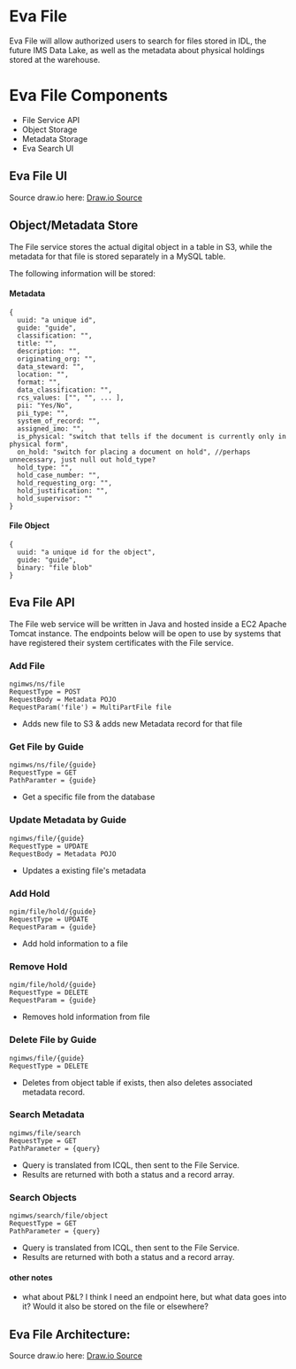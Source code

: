 # Eva File

Eva File will allow authorized users to search for files stored in IDL, the future IMS Data Lake, as well as the metadata about physical holdings stored at the warehouse.

# Eva File Components

- File Service API
- Object Storage
- Metadata Storage
- Eva Search UI

## Eva File UI

Source draw.io
here: [Draw.io Source](https://app.diagrams.net/#HRMSLowside%2Frmslow%2Fmaster%2FDrawings%2FEva%2FSearch%2FEva%20Search.drawio)

## Object/Metadata Store

The File service stores the actual digital object in a table in S3, while the metadata for that file is stored separately in a MySQL table.

The following information will be stored:

#### Metadata
```json5
{
  uuid: "a unique id",
  guide: "guide",
  classification: "",
  title: "",
  description: "",
  originating_org: "",
  data_steward: "",
  location: "",
  format: "",
  data_classification: "",
  rcs_values: ["", "", ... ],
  pii: "Yes/No",
  pii_type: "",
  system_of_record: "",
  assigned_imo: "",
  is_physical: "switch that tells if the document is currently only in physical form",
  on_hold: "switch for placing a document on hold", //perhaps unnecessary, just null out hold_type?
  hold_type: "",
  hold_case_number: "",
  hold_requesting_org: "",
  hold_justification: "",
  hold_supervisor: ""
}
```

#### File Object
```json5
{
  uuid: "a unique id for the object",
  guide: "guide",
  binary: "file blob"
}
```

## Eva File API
The File web service will be written in Java and hosted inside a EC2 Apache Tomcat instance.
The endpoints below will be open to use by systems that have registered their system certificates with the File service.

### Add File
```
ngimws/ns/file
RequestType = POST
RequestBody = Metadata POJO
RequestParam('file') = MultiPartFile file
```
* Adds new file to S3 & adds new Metadata record for that file

### Get File by Guide
```
ngimws/ns/file/{guide}
RequestType = GET
PathParamter = {guide}
```
* Get a specific file from the database

### Update Metadata by Guide
```
ngimws/file/{guide}
RequestType = UPDATE
RequestBody = Metadata POJO
```
* Updates a existing file's metadata

### Add Hold
```
ngim/file/hold/{guide}
RequestType = UPDATE
RequestParam = {guide}
```
* Add hold information to a file

### Remove Hold
```
ngim/file/hold/{guide}
RequestType = DELETE
RequestParam = {guide}
```
* Removes hold information from file

### Delete File by Guide
```
ngimws/file/{guide}
RequestType = DELETE
```
* Deletes from object table if exists, then also deletes associated metadata record.

### Search Metadata
```
ngimws/file/search
RequestType = GET
PathParameter = {query}
```
* Query is translated from ICQL, then sent to the File Service.
* Results are returned with both a status and a record array.

### Search Objects
```
ngimws/search/file/object
RequestType = GET
PathParameter = {query}
```
* Query is translated from ICQL, then sent to the File Service.
* Results are returned with both a status and a record array.

#### other notes
* what about P&L? I think I need an endpoint here, but what data goes into it? Would it also be stored on the file or elsewhere?

## Eva File Architecture:

Source draw.io
here: [Draw.io Source](https://app.diagrams.net/#HRMSLowside%2Frmslow%2Fmaster%2FDrawings%2FEva%2FArchitecture%2FMainArchitecture.drawio)
